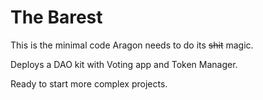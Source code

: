 # The Barest

This is the minimal code Aragon needs to do its ~~shit~~ magic.

Deploys a DAO kit with Voting app and Token Manager.

Ready to start more complex projects.

